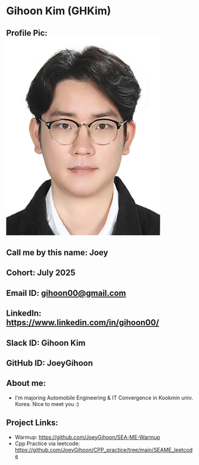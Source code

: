 # Gihoon Kim (GHKim)
## Profile Pic: ![alt text](image.png)
## Call me by this name: Joey
## Cohort: July 2025
## Email ID: gihoon00@gmail.com
## LinkedIn: https://www.linkedin.com/in/gihoon00/
## Slack ID: Gihoon Kim
## GitHub ID: JoeyGihoon
## About me: 
- I'm majoring Automobile Engineering & IT Convergence in Kookmin univ. Korea. Nice to meet you :)
## Project Links:
- Warmup: https://github.com/JoeyGihoon/SEA-ME-Warmup
- Cpp Practice via leetcode: https://github.com/JoeyGihoon/CPP_practice/tree/main/SEAME_leetcode

